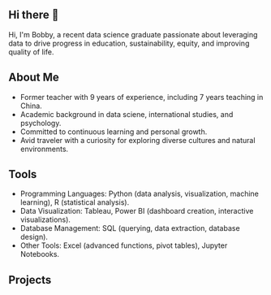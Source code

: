 ## Hi there 👋

Hi, I'm Bobby, a recent data science graduate passionate about leveraging data to drive progress in education, sustainability, equity, and improving quality of life. 

## About Me

- Former teacher with 9 years of experience, including 7 years teaching in China.
- Academic background in data sciene, international studies, and psychology.
- Committed to continuous learning and personal growth.
- Avid traveler with a curiosity for exploring diverse cultures and natural environments.

## Tools

- Programming Languages: Python (data analysis, visualization, machine learning), R (statistical analysis).
- Data Visualization: Tableau, Power BI (dashboard creation, interactive visualizations).
- Database Management: SQL (querying, data extraction, database design).
- Other Tools: Excel (advanced functions, pivot tables), Jupyter Notebooks.

## Projects 


<!--
**brhollim/brhollim** is a ✨ _special_ ✨ repository because its `README.md` (this file) appears on your GitHub profile.

Here are some ideas to get you started:

- 🔭 I’m currently working on ...
- 🌱 I’m currently learning ...
- 👯 I’m looking to collaborate on ...
- 🤔 I’m looking for help with ...
- 💬 Ask me about ...
- 📫 How to reach me: ...
- 😄 Pronouns: ...
- ⚡ Fun fact: ...
-->
